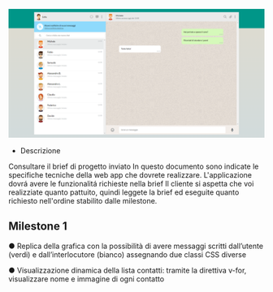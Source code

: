 ![alt text](assets/img/Boolzapp-screenshot.png)

* Descrizione

Consultare il brief di progetto inviato
In questo documento sono indicate le specifiche tecniche della web app che dovrete realizzare.
L'applicazione dovrá avere le funzionalitá richieste nella brief
Il cliente si aspetta che voi realizziate quanto pattuito, quindi leggete la brief ed eseguite quanto richiesto nell'ordine stabilito dalle milestone.

## Milestone 1
● Replica della grafica con la possibilità di avere messaggi scritti dall’utente (verdi) e dall’interlocutore (bianco) assegnando due classi CSS diverse

● Visualizzazione dinamica della lista contatti: tramite la direttiva v-for, visualizzare nome e immagine di ogni contatto
